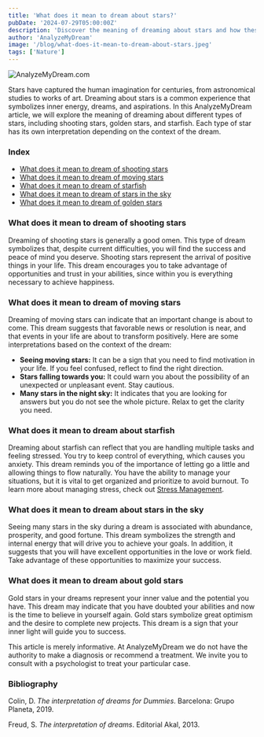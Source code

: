 ```yaml
---
title: 'What does it mean to dream about stars?'
pubDate: '2024-07-29T05:00:00Z'
description: 'Discover the meaning of dreaming about stars and how these dreams can reflect your inner energy, dreams, illusions, and desires.'
author: 'AnalyzeMyDream'
image: '/blog/what-does-it-mean-to-dream-about-stars.jpeg'
tags: ['Nature']
---
```


![AnalyzeMyDream.com](/blog/what-does-it-mean-to-dream-about-stars.jpeg)

Stars have captured the human imagination for centuries, from astronomical studies to works of art. Dreaming about stars is a common experience that symbolizes inner energy, dreams, and aspirations. In this AnalyzeMyDream article, we will explore the meaning of dreaming about different types of stars, including shooting stars, golden stars, and starfish. Each type of star has its own interpretation depending on the context of the dream.

### Index

- [What does it mean to dream of shooting stars](#what-does-it-mean-to-dream-of-shooting-stars)
- [What does it mean to dream of moving stars](#what-does-it-mean-to-dream-of-moving-stars)
- [What does it mean to dream of starfish](#what-does-it-mean-to-dream-of-starfish)
- [What does it mean to dream of stars in the sky](#what-does-it-mean-to-dream-of-stars-in-the-sky)
- [What does it mean to dream of golden stars](#what-does-it-mean-to-dream-of-golden-stars)

### What does it mean to dream of shooting stars

Dreaming of shooting stars is generally a good omen. This type of dream symbolizes that, despite current difficulties, you will find the success and peace of mind you deserve. Shooting stars represent the arrival of positive things in your life. This dream encourages you to take advantage of opportunities and trust in your abilities, since within you is everything necessary to achieve happiness. 

### What does it mean to dream of moving stars

Dreaming of moving stars can indicate that an important change is about to come. This dream suggests that favorable news or resolution is near, and that events in your life are about to transform positively. Here are some interpretations based on the context of the dream:

- **Seeing moving stars:** It can be a sign that you need to find motivation in your life. If you feel confused, reflect to find the right direction.
- **Stars falling towards you:** It could warn you about the possibility of an unexpected or unpleasant event. Stay cautious.
- **Many stars in the night sky:** It indicates that you are looking for answers but you do not see the whole picture. Relax to get the clarity you need.

### What does it mean to dream about starfish

Dreaming about starfish can reflect that you are handling multiple tasks and feeling stressed. You try to keep control of everything, which causes you anxiety. This dream reminds you of the importance of letting go a little and allowing things to flow naturally. You have the ability to manage your situations, but it is vital to get organized and prioritize to avoid burnout. To learn more about managing stress, check out [Stress Management](#).

### What does it mean to dream about stars in the sky

Seeing many stars in the sky during a dream is associated with abundance, prosperity, and good fortune. This dream symbolizes the strength and internal energy that will drive you to achieve your goals. In addition, it suggests that you will have excellent opportunities in the love or work field. Take advantage of these opportunities to maximize your success.

### What does it mean to dream about gold stars

Gold stars in your dreams represent your inner value and the potential you have. This dream may indicate that you have doubted your abilities and now is the time to believe in yourself again. Gold stars symbolize great optimism and the desire to complete new projects. This dream is a sign that your inner light will guide you to success.

This article is merely informative. At AnalyzeMyDream we do not have the authority to make a diagnosis or recommend a treatment. We invite you to consult with a psychologist to treat your particular case.

### Bibliography

Colin, D. *The interpretation of dreams for Dummies*. Barcelona: Grupo Planeta, 2019.

Freud, S. *The interpretation of dreams*. Editorial Akal, 2013.